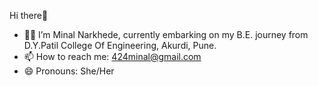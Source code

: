 Hi there👋 
- 👨‍🎓 I’m Minal Narkhede, currently embarking on my B.E. journey from D.Y.Patil College Of Engineering, Akurdi, Pune.
- 📫 How to reach me: 424minal@gmail.com 
- 😄 Pronouns: She/Her

<!---
MinalNarkhede19/MinalNarkhede19 is a ✨ special ✨ repository because its `README.md` (this file) appears on your GitHub profile.
You can click the Preview link to take a look at your changes.
--->
